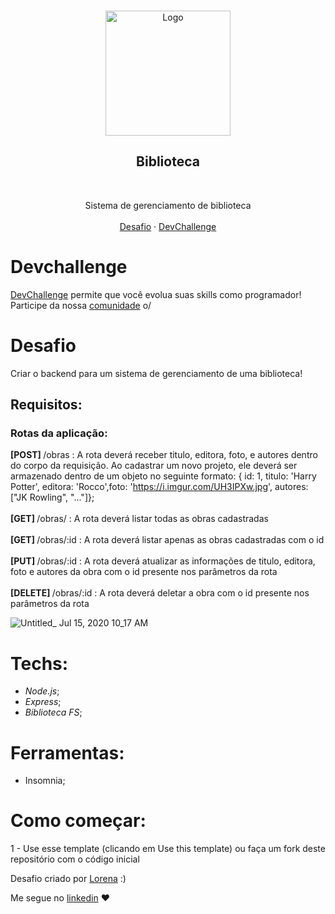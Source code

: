 <br />
<p align="center">
    <img src="https://i.pinimg.com/originals/dd/64/da/dd64da585bc57cb05e5fd4d8ce873f57.png" alt="Logo" width="200">

  <h2 align="center">Biblioteca</h2>
 <br />
  <p align="center">
     Sistema de gerenciamento de biblioteca
       <br />
    <br />
    <a href="https://github.com/devchallenge-io/biblioteca-backend">Desafio</a>
    ·
    <a href="https://www.devchallenge.com.br/">DevChallenge</a>
  </p>
</p>


# Devchallenge
<a href="https://devchallenge.now.sh/"> DevChallenge</a> permite que você evolua suas skills como programador! Participe da nossa <a href="https://discord.gg/yvYXhGj">comunidade</a> o/

# Desafio
Criar o backend para um sistema de gerenciamento de uma biblioteca!

## Requisitos:
### Rotas da aplicação:
<b>[POST] </b> /obras :  A rota deverá receber titulo, editora, foto, e autores dentro do corpo da requisição. Ao cadastrar um novo projeto, ele deverá ser armazenado dentro de um objeto no seguinte formato: { id: 1, titulo: 'Harry Potter', editora: 'Rocco',foto: 'https://i.imgur.com/UH3IPXw.jpg', autores: ["JK Rowling", "..."]};<br><br>
<b>[GET] </b> /obras/ : A rota deverá listar todas as obras cadastradas<br><br>
<b>[GET] </b> /obras/:id : A rota deverá listar apenas as obras cadastradas com o id<br><br>
<b>[PUT] </b> /obras/:id : A rota deverá atualizar as informações de titulo, editora, foto e autores da obra com o id presente nos parâmetros da rota<br><br>
<b>[DELETE] </b> /obras/:id : A rota deverá deletar a obra com o id presente nos parâmetros da rota<br>

![Untitled_ Jul 15, 2020 10_17 AM](https://user-images.githubusercontent.com/56804642/87608866-5dab5800-c6d7-11ea-839d-b7329ea84d6b.gif)

# Techs: 
- *Node.js*;
- *Express*;
- *Biblioteca FS*;

# Ferramentas:
- Insomnia;

# Como começar:
1 - Use esse template (clicando em Use this template) ou faça um fork deste repositório com o código inicial<br>


Desafio criado por  <a href="https://www.linkedin.com/in/lorenagmontes/">Lorena</a> :)

Me segue no [linkedin](https://www.linkedin.com/in/luiz-henrique1889/) :heart:
